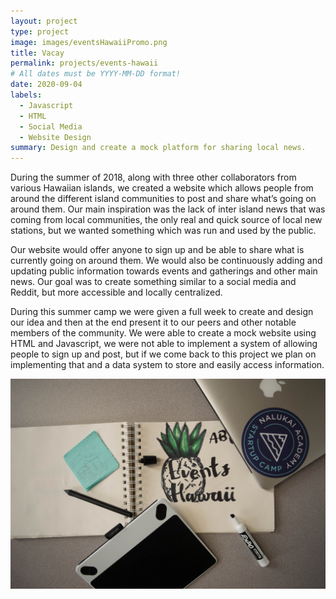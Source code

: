 ```yaml
---
layout: project
type: project
image: images/eventsHawaiiPromo.png
title: Vacay
permalink: projects/events-hawaii
# All dates must be YYYY-MM-DD format!
date: 2020-09-04
labels:
  - Javascript
  - HTML
  - Social Media
  - Website Design
summary: Design and create a mock platform for sharing local news.
---
```


During the summer of 2018, along with three other collaborators from various Hawaiian islands, we created a website which allows people from around the different island 
communities to post and share what’s going on around them. Our main inspiration was the lack of inter island news that was coming from local communities, the only real and quick 
source of local new stations, but we wanted something which was run and used by the public. 

Our website would offer anyone to sign up and be able to share what is currently going on around them.  We would also be continuously adding and updating public information 
towards events and gatherings and other main news. Our goal was to create something similar to a social media and Reddit, but more accessible and locally centralized. 

During this summer camp we were given a full week to create and design our idea and then at the end present it to our peers and other notable members of the community. We were 
able to create a mock website using HTML and Javascript, we were not able to implement a system of allowing people to sign up and post, but if we come back to this project we plan 
on implementing that and a data system to store and easily access information. 


<img class="ui large middle floated rounded image" src="../images/eventsHawaiiPromo.jpg">

